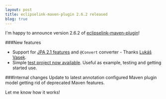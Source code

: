 ```yaml
---
layout: post
title: eclipselink-maven-plugin 2.6.2 released
blog: true
---
```


I'm happy to announce version 2.6.2 of [eclipselink-maven-plugin](http://github.com/ethlo/eclipselink-maven-plugin)!

###New features
* Support for [JPA 2.1 features](https://en.wikibooks.org/wiki/Java_Persistence/What_is_new_in_JPA_2.1%3F) and `@Convert` converter - Thanks [Lukáš Vasek](https://github.com/bilak).
* Simple [test project now available](https://github.com/ethlo/eclipselink-maven-plugin-test). Useful as example, testing and getting started use.

###Internal changes 
Update to latest annotation configured Maven plugin model getting rid of deprecated Maven features.

Let me know how it works!

